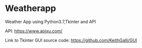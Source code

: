 # Weatherapp

Weather App using Python3.7,Tkinter and API

API: https://www.apixu.com/ 

Link to Tkinter GUI source code: https://github.com/KeithGalli/GUI 
